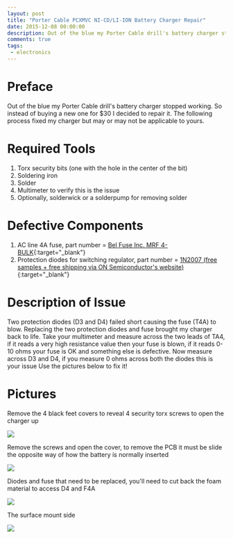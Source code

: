 ```yaml
---
layout: post
title: "Porter Cable PCXMVC NI-CD/LI-ION Battery Charger Repair"
date: 2015-12-08 00:00:00
description: Out of the blue my Porter Cable drill's battery charger stopped working. So instead of buying a new one for $30 I decided to repair it. The following process fixed my charger but may or may not be applicable to yours.
comments: true
tags: 
 - electronics
---
```


# Preface
Out of the blue my Porter Cable drill's battery charger stopped working. So instead of buying a new one for $30 I decided to repair it. The following process fixed my charger but may or may not be applicable to yours.

# Required Tools
1. Torx security bits (one with the hole in the center of the bit)
2. Soldering iron
3. Solder
4. Multimeter to verify this is the issue
5. Optionally, solderwick or a solderpump for removing solder

# Defective Components
1. AC line 4A fuse, part number = [Bel Fuse Inc. MRF 4-BULK](https://www.digikey.com/product-detail/en/MRF%204-BULK/MRF%204-BULK-ND/654742){:target="_blank"}
2. Protection diodes for switching regulator, part number = [1N2007 (free samples + free shipping via ON Semiconductor's website)](http://www.onsemi.com/PowerSolutions/product.do?id=1N4007){:target="_blank"}

# Description of Issue
Two protection diodes (D3 and D4) failed short causing the fuse (T4A) to blow. Replacing the two protection diodes and fuse brought my charger back to life. Take your multimeter and measure across the two leads of TA4, if it reads a very high resistance value then your fuse is blown, if it reads 0-10 ohms your fuse is OK and something else is defective. Now measure across D3 and D4, if you measure 0 ohms across both the diodes this is your issue Use the pictures below to fix it!

# Pictures

Remove the 4 black feet covers to reveal 4 security torx screws to open the charger up

![](https://lh3.googleusercontent.com/skS3QCdemHJWTGJgpKZv-8vtkOTeERo9WGU66EWZGTzVSeervFTY1ArlFmXnJPDPe30sqb3ic2IiI9hVnWCK3NDjtvFV0lazQ3iSsiLjniwHpxFmZTZDCDwAV1Ef2dUqoRnJuedVQj20N43OGo7jy0td8oPJzfMKfocggOfZRLpo3x-WqjTpxbFF-bvWlmAD7xOSJbbQEzSad5JrVMkAGaFgZKvEYBuoKNSRNLwDqip1M0mksNSHTbEEXMXY6buNvweY99lC1-c_PLrQ3LJMfO-my_xfv9CVHoyxc1264uKDzO6uQbhEwSxwSjSF0IVx3CLR2BezyK9ZL51i55jSWBT__9uPm_P181biBUMhrkWIOIGifrBKvhA926QKI37-GhBm2PWnUQsVl5KygLHG7m6UiSSAY-UDLonPWZFTSrxIbNQ75AAb2ydLJ0BZCGhtTd7uqlPzsp19fwh2-P3vJDEWjyBfnNBYCvCvPgkw6C6q8ywExMYA23SzPpRjgVk2mM1VWhXjtCSpH_ij2W1HJ2UBy30C4-_1P3FQ03m4p71mOJ9xpgJ1580YttOnQWoh8PZ4QJx2XNElm4dS9oPtzhsW30egwTuGxbqxObppqHq55t4DE8gi=w543-h723-no)

Remove the screws and open the cover, to remove the PCB it must be slide the opposite way of how the battery is normally inserted

![](https://lh3.googleusercontent.com/eSjfhe5y-BV7N5ATYpz-VTiGtxU-uhdwdocSC3ywhQB3Lf9Npoa-xDtkDPykfcDLa7SMF67LumojjdzG90JIGUTFEG1MO_t3hFgtAo2kIaQslM2q1hywIjfRjQIDCuf3skmNVHMrwzE75wqDIeDsQByfEgjkNp7K7M7gQYzjDCJXBh6Ak6FqzsDuP-iKzertYmjUgy3NllGAlpqmFYIeJ6gM5ZHqR-yIIDhdfMe3tMFcz07wxYu1IJifM0seCszaCKYYxBLlpPH6o7bDGxOpWNZ3V10qQVe0m_NgFWPyVfWBMU2gQjrDN82lHKSWml0-KJDkFhyowyM0CI8ngzYSipLUzWD218GEkg6gTmBxwzzT_MQ8XVLit5Jqbw01ebIa_du8g2b1BNOgtqhUg1e-3UUIzeSRFZJfM1ogwzqABaJ5e3ZELiNy01DU3g_9XzYtVrI1qPw8zznSniyQXWzAO9VjTvKTw2_iY6GOpP8xEVAafRBkUoK-e6LeM-VOWHY6cFon8hIXteMhyraHrRycJLkUVZyNoKXwCtBtfTRKXHMMTpbDc8m59Pb8RqxOGcPgDtGDGOqXnt8M34OcKm4No1VS8XV-uXQv9iiAJ1k28FnKk3jCz5J3=w543-h723-no)

Diodes and fuse that need to be replaced, you'll need to cut back the foam material to access D4 and F4A

![](https://lh3.googleusercontent.com/EKInvwroWibg4VAeC366hiZhJH9OAKLELCZf_bPLhPg3wOYcT-Dzdwydt5eL5pGE0qBDUe1nN5Ez9UzY-eEntkIkepgIfu0mw1BAtOthMeR_5eoS5Dudfdh2uyAiua_x74BAExCKUVszUWdDYwEyq3aTiQECQ9VasiG4o0SJ9u89Iddb1MXHg-k4--PKc0qkkUpgp391iYH5_gwtTYvJP-ZZnt9xlTrFDdzorwzvfUD4iiSiUirAnxQrOlbSZGi5v8onCk7vnVeJGlPHaOn9b0oKbc36zvgcuysmaUhirWuJUbcblsizjYYl8X33mdp492tzlhRUgY5OBYwu_K0GbYNPaoIdv5lQKiatKOovMsp9-HmKkqUds_xLtBQt_QDpVoISp0MLUhtwxmh2wcX-oB7zvif5Z5GviSF7VIBwhrQT3fXbc0tQSVuoDX6EY5uU1rW1ygmDuP-7F3zzVMOn8TKiS6OrLkM_8LrFiUsTNk5UxtSuSpftVCWRQ_Ln0x1F3_Sw-qVWAU8WydaTv5u9qoPjqJ-pTdTAaZ2vh25DZ1QTD8LO2WQE6DvREq3XRiZMdljpeV-6PLMuQqyemCJaiIljqnCl3-d6dgHAsVvLrrcUFthJECrc=w543-h723-no)

The surface mount side

![](https://lh3.googleusercontent.com/IsuZa_LOQZ4z7HpQlTwaP9a7fTuX8RAmKfR6qigQGQDcqJJ33mR5i5LPngirKwyJuFmyQoXiQzzyO1UeUum0IZ5xP6ayj1P7jgr05RgG3wMo-BttmTy2x48P0I5UjWbNO92hHz0_p3_Fm0AbuHq1vhgzGH7KdWahhl9w3TSG37NNDuRkHqqD8r4ZRHTYYpR3iOTSK2efURD-6BMGfXvxm3smMHq7-x-TxLy2gFpFQSMu4mvAgmu8PuEvBXbJkJ58DuXASpv0LnxUa-VhKQqKxjWeqSGpgAG242GaOj5tXPqMXR4NKM-QXG9tb6z2YDwPUtOuetc1gV9J_kA7KiyjbKhss2OMM8NK6xeziSA1zj8dlHD7OqKeq1mhL7b3aTRM1NL7qSM1lmkzFkhw5Ufe1WQSUomjrxRMZlJmG2eMZyZ1g6o6uTXhRd2QXUI-6DUkGhL7ihCKAjpb5HojzNbrH4oMk38cEBHyjhS00ymuQFGg11q5jJ-tMAnEIGXCij-xIznHjnSMJGLClPSKUAvP0hgBJF77f09ceLXtHjspvmXux1y4laDI5FnT6p9-VWNWwtyJYMR9Bapj4bKdcSJHPSj22EqMvAZpwXQJYYrCWEIYmCxmc0wL=w543-h723-no)